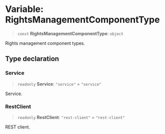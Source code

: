 # Variable: RightsManagementComponentType

> `const` **RightsManagementComponentType**: `object`

Rights management component types.

## Type declaration

### Service

> `readonly` **Service**: `"service"` = `"service"`

Service.

### RestClient

> `readonly` **RestClient**: `"rest-client"` = `"rest-client"`

REST client.
